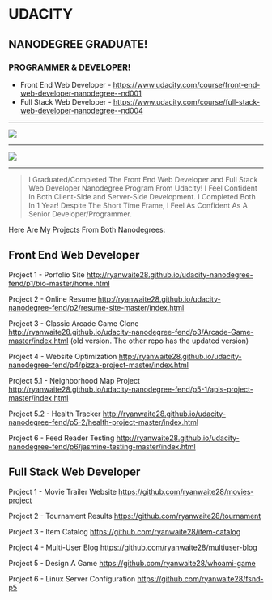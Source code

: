 # UDACITY
## NANODEGREE GRADUATE!
### PROGRAMMER & DEVELOPER!

* Front End Web Developer - https://www.udacity.com/course/front-end-web-developer-nanodegree--nd001
* Full Stack Web Developer - https://www.udacity.com/course/full-stack-web-developer-nanodegree--nd004

______________________________________________________
![](http://i.imgur.com/wviTyGi.jpg)
______________________________________________________
![](http://i.imgur.com/X3g8AsQ.png)
______________________________________________________

>I Graduated/Completed The Front End Web Developer and Full Stack Web Developer
Nanodegree Program From Udacity! I Feel Confident In Both
Client-Side and Server-Side Development. I Completed Both In 1 Year!
Despite The Short Time Frame, I Feel As Confident
As A Senior Developer/Programmer.

Here Are My Projects From Both Nanodegrees:

## Front End Web Developer
Project 1 - Porfolio Site
http://ryanwaite28.github.io/udacity-nanodegree-fend/p1/bio-master/home.html

Project 2 - Online Resume
http://ryanwaite28.github.io/udacity-nanodegree-fend/p2/resume-site-master/index.html

Project 3 - Classic Arcade Game Clone
http://ryanwaite28.github.io/udacity-nanodegree-fend/p3/Arcade-Game-master/index.html
(old version. The other repo has the updated version)

Project 4 - Website Optimization
http://ryanwaite28.github.io/udacity-nanodegree-fend/p4/pizza-project-master/index.html

Project 5.1 - Neighborhood Map Project
http://ryanwaite28.github.io/udacity-nanodegree-fend/p5-1/apis-project-master/index.html

Project 5.2 - Health Tracker
http://ryanwaite28.github.io/udacity-nanodegree-fend/p5-2/health-project-master/index.html

Project 6 - Feed Reader Testing
http://ryanwaite28.github.io/udacity-nanodegree-fend/p6/jasmine-testing-master/index.html


## Full Stack Web Developer
Project 1 - Movie Trailer Website
https://github.com/ryanwaite28/movies-project

Project 2 - Tournament Results
https://github.com/ryanwaite28/tournament

Project 3 - Item Catalog
https://github.com/ryanwaite28/item-catalog

Project 4 - Multi-User Blog
https://github.com/ryanwaite28/multiuser-blog

Project 5 - Design A Game
https://github.com/ryanwaite28/whoami-game

Project 6 - Linux Server Configuration
https://github.com/ryanwaite28/fsnd-p5
